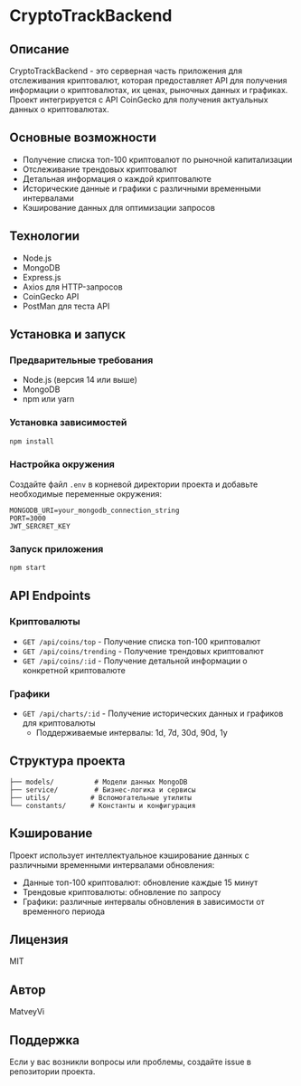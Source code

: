 # CryptoTrackBackend

## Описание
CryptoTrackBackend - это серверная часть приложения для отслеживания криптовалют, которая предоставляет API для получения информации о криптовалютах, их ценах, рыночных данных и графиках. Проект интегрируется с API CoinGecko для получения актуальных данных о криптовалютах.

## Основные возможности
- Получение списка топ-100 криптовалют по рыночной капитализации
- Отслеживание трендовых криптовалют
- Детальная информация о каждой криптовалюте
- Исторические данные и графики с различными временными интервалами
- Кэширование данных для оптимизации запросов

## Технологии
- Node.js
- MongoDB
- Express.js
- Axios для HTTP-запросов
- CoinGecko API
- PostMan для теста API

## Установка и запуск

### Предварительные требования
- Node.js (версия 14 или выше)
- MongoDB
- npm или yarn

### Установка зависимостей
```bash
npm install
```

### Настройка окружения
Создайте файл `.env` в корневой директории проекта и добавьте необходимые переменные окружения:
```
MONGODB_URI=your_mongodb_connection_string
PORT=3000
JWT_SERCRET_KEY
```

### Запуск приложения
```bash
npm start
```

## API Endpoints

### Криптовалюты
- `GET /api/coins/top` - Получение списка топ-100 криптовалют
- `GET /api/coins/trending` - Получение трендовых криптовалют
- `GET /api/coins/:id` - Получение детальной информации о конкретной криптовалюте

### Графики
- `GET /api/charts/:id` - Получение исторических данных и графиков для криптовалюты
  - Поддерживаемые интервалы: 1d, 7d, 30d, 90d, 1y

## Структура проекта
```
├── models/          # Модели данных MongoDB
├── service/         # Бизнес-логика и сервисы
├── utils/          # Вспомогательные утилиты
└── constants/      # Константы и конфигурация
```

## Кэширование
Проект использует интеллектуальное кэширование данных с различными временными интервалами обновления:
- Данные топ-100 криптовалют: обновление каждые 15 минут
- Трендовые криптовалюты: обновление по запросу
- Графики: различные интервалы обновления в зависимости от временного периода

## Лицензия
MIT

## Автор
MatveyVi

## Поддержка
Если у вас возникли вопросы или проблемы, создайте issue в репозитории проекта. 